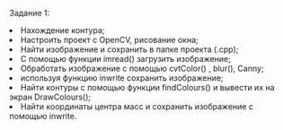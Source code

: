 Задание 1: 
<li>Нахождение контура;</li>
<li>Настроить проект с OpenCV, рисование окна;</li>
<li>Найти изображение и сохранить в папке проекта (.cpp);</li>
<li>С помощью функции imread() загрузить изображение;</li>
<li>Обработать изображение с помощью cvtColor() , blur(), Canny;</li>
<li>используя функцию inwrite сохранить изображение;</li>
<li>Найти контуры с помощью функции findColours() и вывести их на экран DrawColours();</li>
<li>Найти координаты центра масс и сохранить изображение с помощью inwrite.</li>
